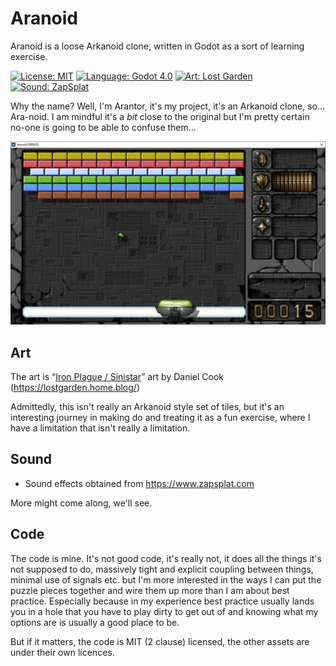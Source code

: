 # Aranoid

Aranoid is a loose Arkanoid clone, written in Godot as a sort of learning exercise.

[![License: MIT](https://img.shields.io/badge/License-MIT-3e8ecc.svg)](https://opensource.org/licenses/MIT)
[![Language: Godot 4.0](https://img.shields.io/badge/language-Godot_4.0-3e8ecc)](https://godotengine.org/)
[![Art: Lost Garden](https://img.shields.io/badge/art-Lost_Garden-b44000)](https://lostgarden.home.blog/)
[![Sound: ZapSplat](https://img.shields.io/badge/sound-ZapSplat-95c526)](https://www.zapsplat.com)

Why the name? Well, I'm Arantor, it's my project, it's an Arkanoid clone, so... Ara-noid. I am mindful it's a _bit_ close to the original but I'm pretty certain no-one is going to be able to confuse them...

![Aranoid](/Aranoid.png?raw=true)

## Art

The art is “[Iron Plague / Sinistar](https://lostgarden.home.blog/2005/03/30/download-a-complete-set-of-sweet-8-bit-sinistar-clone-graphics/)” art by Daniel Cook (https://lostgarden.home.blog/) 

Admittedly, this isn't really an Arkanoid style set of tiles, but it's an interesting journey in making do and treating it as a fun exercise, where I have a limitation that isn't really a limitation.

## Sound

* Sound effects obtained from https://www.zapsplat.com

More might come along, we'll see.

## Code

The code is mine. It's not good code, it's really not, it does all the things it's not supposed to do, massively tight and explicit coupling between things, minimal use of signals etc. but I'm more interested in the ways I can put the puzzle pieces together and wire them up more than I am about best practice. Especially because in my experience best practice usually lands you in a hole that you have to play dirty to get out of and knowing what my options are is usually a good place to be.

But if it matters, the code is MIT (2 clause) licensed, the other assets are under their own licences.